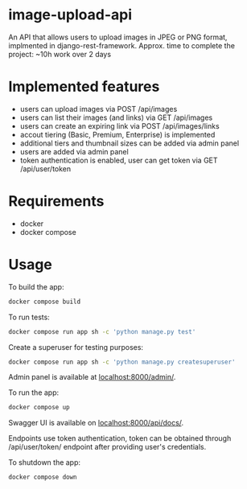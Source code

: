 # image-upload-api
An API that allows users to upload images in JPEG or PNG format, implmented in django-rest-framework.
Approx. time to complete the project: ~10h work over 2 days

# Implemented features
- users can upload images via POST /api/images
- users can list their images (and links) via GET /api/images
- users can create an expiring link via POST /api/images/links
- accout tiering (Basic, Premium, Enterprise) is implemented
- additional tiers and thumbnail sizes can be added via admin panel
- users are added via admin panel
- token authentication is enabled, user can get token via GET /api/user/token

# Requirements
- docker
- docker compose
# Usage
To build the app:
```bash
docker compose build
```
To run tests:
```bash
docker compose run app sh -c 'python manage.py test'
```
Create a superuser for testing purposes:
```bash
docker compose run app sh -c 'python manage.py createsuperuser'
```
Admin panel is available at [localhost:8000/admin/](http://localhost:8000/admin/).


To run the app:
```bash
docker compose up
```
Swagger UI is available on [localhost:8000/api/docs/](http://localhost:8000/api/docs).

Endpoints use token authentication, token can be obtained through /api/user/token/ endpoint after providing user's credentials.


To shutdown the app:
```bash
docker compose down
```